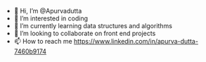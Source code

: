 - 👋 Hi, I’m @Apurvadutta
- 👀 I’m interested in coding
- 🌱 I’m currently learning data structures and algorithms
- 💞️ I’m looking to collaborate on front end projects
- 📫 How to reach me https://www.linkedin.com/in/apurva-dutta-7460b9174

<!---
Apurvadutta/Apurvadutta is a ✨ special ✨ repository because its `README.md` (this file) appears on your GitHub profile.
You can click the Preview link to take a look at your changes.
--->
